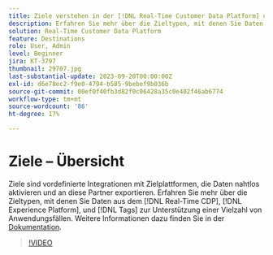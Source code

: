 ```yaml
---
title: Ziele verstehen in der [!DNL Real-Time Customer Data Platform] und [!DNL Experience Platform]
description: Erfahren Sie mehr über die Zieltypen, mit denen Sie Daten aus dem [!DNL Real-Time CDP], [!DNL Experience Platform], and [!DNL Tags] zur Unterstützung einer Vielzahl von Anwendungsfällen.
solution: Real-Time Customer Data Platform
feature: Destinations
role: User, Admin
level: Beginner
jira: KT-3797
thumbnail: 29707.jpg
last-substantial-update: 2023-09-20T00:00:00Z
exl-id: d6e78ec2-f9e0-4794-b585-9bebef9b036b
source-git-commit: 00ef0f40fb3d82f0c06428a35c0e402f46ab6774
workflow-type: tm+mt
source-wordcount: '86'
ht-degree: 17%

---
```


# Ziele – Übersicht

Ziele sind vordefinierte Integrationen mit Zielplattformen, die Daten nahtlos aktivieren und an diese Partner exportieren. Erfahren Sie mehr über die Zieltypen, mit denen Sie Daten aus dem [!DNL Real-Time CDP], [!DNL Experience Platform], und [!DNL Tags] zur Unterstützung einer Vielzahl von Anwendungsfällen. Weitere Informationen dazu finden Sie in der [Dokumentation](https://experienceleague.adobe.com/docs/experience-platform/destinations/home.html?lang=de).

>[!VIDEO](https://video.tv.adobe.com/v/29707?learn=on)

